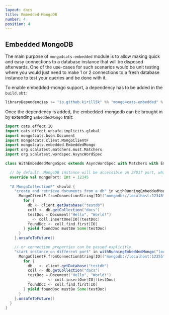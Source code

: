 ```yaml
---
layout: docs
title: Embedded MongoDB
number: 4
position: 4
---
```


## Embedded MongoDB

The main purpose of `mongo4cats-embedded` module is to allow making quick and easy connections to a database instance that will be disposed afterwards.
One of the use-cases for such scenarios would be unit testing where you would just need to make 1 or 2 connections to a fresh database instance to test your queries and be done with it.

To enable embedded-mongo support, a dependency has to be added in the `build.sbt`:
```scala
libraryDependencies += "io.github.kirill5k" %% "mongo4cats-embedded" % "<version>"
```

Once the dependency is added, the embedded-mongodb can be brought in by extending `EmbeddedMongo` trait:

```scala
import cats.effect.IO
import cats.effect.unsafe.implicits.global
import mongo4cats.bson.Document
import mongo4cats.client.MongoClientF
import mongo4cats.embedded.EmbeddedMongo
import org.scalatest.matchers.must.Matchers
import org.scalatest.wordspec.AsyncWordSpec

class WithEmbeddedMongoSpec extends AsyncWordSpec with Matchers with EmbeddedMongo {

  // by default, MongoDB instance will be accessible on 27017 port, which can be overridden: 
  override val mongoPort: Int = 12345
  
  "A MongoCollectionF" should {
    "create and retrieve documents from a db" in withRunningEmbeddedMongo {
      MongoClientF.fromConnectionString[IO]("mongodb://localhost:12345").use { client =>
        for {
          db <- client.getDatabase("testdb")
          coll <- db.getCollection("docs")
          testDoc = Document("Hello", "World!")
          _ <- coll.insertOne[IO](testDoc)
          foundDoc <- coll.find.first[IO]
        } yield foundDoc mustBe Some(testDoc)
      }
    }.unsafeToFuture()

    // or connection properties can be passed explicitly
    "start instance on different port" in withRunningEmbeddedMongo("localhost", 12355) {
      MongoClientF.fromConnectionString[IO]("mongodb://localhost:12355").use { client =>
        for {
          db   <- client.getDatabase("testdb")
          coll <- db.getCollection("docs")
          testDoc = Document("Hello", "World!")
          _        <- coll.insertOne[IO](testDoc)
          foundDoc <- coll.find.first[IO]
        } yield foundDoc mustBe Some(testDoc)
      }
    }.unsafeToFuture()
  }
}
```